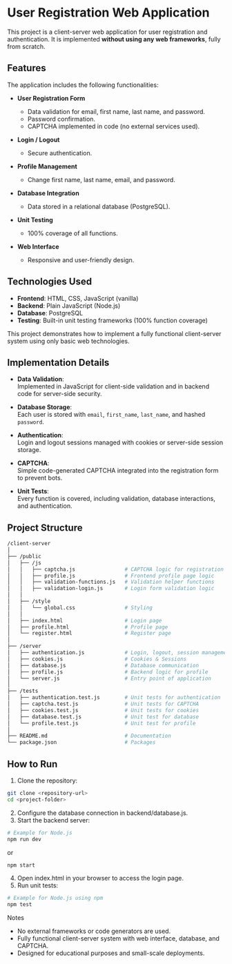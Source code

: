# User Registration Web Application

This project is a client-server web application for user registration and authentication. It is implemented **without using any web frameworks**, fully from scratch.  

## Features

The application includes the following functionalities:

- **User Registration Form**  
  - Data validation for email, first name, last name, and password.
  - Password confirmation.
  - CAPTCHA implemented in code (no external services used).
  
- **Login / Logout**  
  - Secure authentication.
  
- **Profile Management**  
  - Change first name, last name, email, and password.

- **Database Integration**  
  - Data stored in a relational database (PostgreSQL).

- **Unit Testing**  
  - 100% coverage of all functions.

- **Web Interface**  
  - Responsive and user-friendly design.

## Technologies Used

- **Frontend**: HTML, CSS, JavaScript (vanilla)  
- **Backend**: Plain JavaScript (Node.js)  
- **Database**: PostgreSQL  
- **Testing**: Built-in unit testing frameworks (100% function coverage)  

This project demonstrates how to implement a fully functional client-server system using only basic web technologies.

## Implementation Details

- **Data Validation**:  
  Implemented in JavaScript for client-side validation and in backend code for server-side security.
  
- **Database Storage**:  
  Each user is stored with `email`, `first_name`, `last_name`, and hashed `password`.
  
- **Authentication**:  
  Login and logout sessions managed with cookies or server-side session storage.

- **CAPTCHA**:  
  Simple code-generated CAPTCHA integrated into the registration form to prevent bots.

- **Unit Tests**:  
  Every function is covered, including validation, database interactions, and authentication.

## Project Structure

```bash
/client-server
│
├── /public
│   ├── /js
│   │   ├── captcha.js                # CAPTCHA logic for registration
│   │   ├── profile.js                # Frontend profile page logic
│   │   ├── validation-functions.js   # Validation helper functions
│   │   ├── validation-login.js       # Login form validation logic
│   │
│   ├── /style
│   │   └── global.css                # Styling
│   │
│   ├── index.html                    # Login page
│   ├── profile.html                  # Profile page
│   └── register.html                 # Register page
│
├── /server
│   ├── authentication.js             # Login, logout, session management
│   ├── cookies.js                    # Cookies & Sessions
│   ├── database.js                   # Database communication
│   ├── profile.js                    # Backend logic for profile
│   └── server.js                     # Entry point of application
│
├── /tests
│   ├── authentication.test.js        # Unit tests for authentication
│   ├── captcha.test.js               # Unit tests for CAPTCHA
│   ├── cookies.test.js               # Unit tests for cookies
│   ├── database.test.js              # Unit test for database
│   └── profile.test.js               # Unit test for profile
│
├── README.md                         # Documentation
└── package.json                      # Packages
```

## How to Run

1. Clone the repository:

```bash
git clone <repository-url>
cd <project-folder>
```

2. Configure the database connection in backend/database.js.
3. Start the backend server:

```bash
# Example for Node.js
npm run dev
```

or

```bash
npm start
```

4. Open index.html in your browser to access the login page.
5. Run unit tests:

```bash
# Example for Node.js using npm
npm test
```

Notes
- No external frameworks or code generators are used.
- Fully functional client-server system with web interface, database, and CAPTCHA.
- Designed for educational purposes and small-scale deployments.
